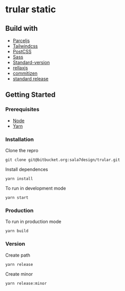 # trular static


## Build with
- [Parceljs](https://parceljs.org/)
- [Tailwindcss](tailwindcss.com/)
- [PostCSS](https://postcss.org/)
- [Sass](https://sass-lang.com/)
- [Standard-version](https://github.com/conventional-changelog/standard-version)
- [rellaxjs](https://dixonandmoe.com/rellax/)
- [commitizen](https://github.com/commitizen/cz-cli)
- [standard release](https://github.com/conventional-changelog/standard-version)

## Getting Started

### Prerequisites
- [Node](https://nodejs.org/en/)
- [Yarn](https://yarnpkg.com/)
  
### Installation
Clone the repro
```shell
git clone git@bitbucket.org:sala7design/trular.git
```

Install dependences
```shell
yarn install
```

To run in development mode
```shell
yarn start
```

### Production
To run in production mode
```shell
yarn build
```

### Version
Create path
```shell
yarn release
```

Create minor
```shell
yarn release:minor
```